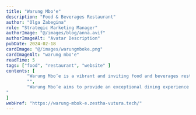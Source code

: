 ```yaml
---
title: "Warung Mbo'e"
description: "Food & Beverages Restaurant"
author: "Olga Zabegina"
role: "Strategic Marketing Manager"
authorImage: "@/images/blog/anna.avif"
authorImageAlt: "Avatar Description"
pubDate: 2024-02-18
cardImage: "@/images/warungmboke.png"
cardImageAlt: "warung mbo'e"
readTime: 5
tags: ["food", "restaurant", "website" ]
contents: [
        "Warung Mbo’e is a vibrant and inviting food and beverages restaurant offering a diverse menu of delectable dishes and refreshing beverages. Designed to cater to both dine-in and delivery customers, Warung Mbo’e provides a seamless online experience, allowing users to explore the menu and request delivery with ease.",
        "",
        "Warung Mbo’e aims to provide an exceptional dining experience both in-house and online. By integrating an easy-to-navigate menu with a convenient delivery request system, Warung Mbo’e caters to the needs of its customers, ensuring satisfaction and fostering a loyal customer base. The restaurant’s commitment to quality, transparency, and convenience makes it a go-to destination for delicious food and beverages.
"
]
webHref: "https://warung-mbok-e.zestha-vutura.tech/"
---
```

